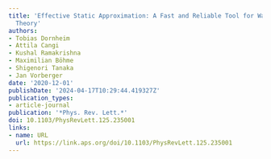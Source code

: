 ```yaml
---
title: 'Effective Static Approximation: A Fast and Reliable Tool for Warm-Dense Matter
  Theory'
authors:
- Tobias Dornheim
- Attila Cangi
- Kushal Ramakrishna
- Maximilian Böhme
- Shigenori Tanaka
- Jan Vorberger
date: '2020-12-01'
publishDate: '2024-04-17T10:29:44.419327Z'
publication_types:
- article-journal
publication: '*Phys. Rev. Lett.*'
doi: 10.1103/PhysRevLett.125.235001
links:
- name: URL
  url: https://link.aps.org/doi/10.1103/PhysRevLett.125.235001
---
```

